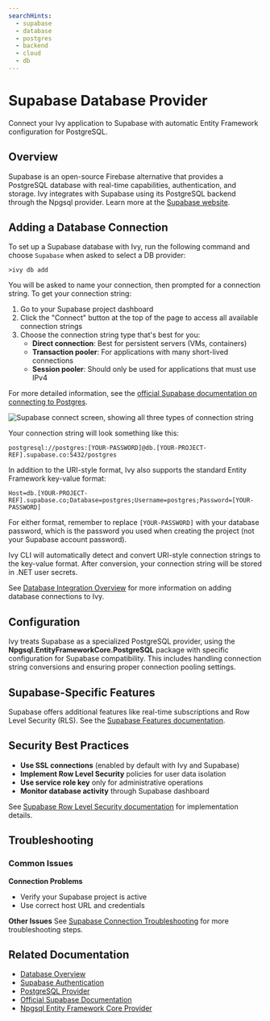 ```yaml
---
searchHints:
  - supabase
  - database
  - postgres
  - backend
  - cloud
  - db
---
```


# Supabase Database Provider

<Ingress>
Connect your Ivy application to Supabase with automatic Entity Framework configuration for PostgreSQL.
</Ingress>

## Overview

Supabase is an open-source Firebase alternative that provides a PostgreSQL database with real-time capabilities, authentication, and storage. Ivy integrates with Supabase using its PostgreSQL backend through the Npgsql provider. Learn more at the [Supabase website](https://supabase.com/).

## Adding a Database Connection

To set up a Supabase database with Ivy, run the following command and choose `Supabase` when asked to select a DB provider:

```terminal
>ivy db add
```

You will be asked to name your connection, then prompted for a connection string. To get your connection string:

1. Go to your Supabase project dashboard
2. Click the "Connect" button at the top of the page to access all available connection strings
3. Choose the connection string type that's best for you:
   - **Direct connection**: Best for persistent servers (VMs, containers)
   - **Transaction pooler**: For applications with many short-lived connections
   - **Session pooler**: Should only be used for applications that must use IPv4

For more detailed information, see the [official Supabase documentation on connecting to Postgres](https://supabase.com/docs/guides/database/connecting-to-postgres).

![Supabase connect screen, showing all three types of connection string](assets/supabase_connect_screen.webp "Supabase connect screen")

Your connection string will look something like this:

```text
postgresql://postgres:[YOUR-PASSWORD]@db.[YOUR-PROJECT-REF].supabase.co:5432/postgres
```

In addition to the URI-style format, Ivy also supports the standard Entity Framework key-value format:

```text
Host=db.[YOUR-PROJECT-REF].supabase.co;Database=postgres;Username=postgres;Password=[YOUR-PASSWORD]
```

For either format, remember to replace `[YOUR-PASSWORD]` with your database password, which is the password you used when creating the project (not your Supabase account password).

Ivy CLI will automatically detect and convert URI-style connection strings to the key-value format. After conversion, your connection string will be stored in .NET user secrets.

See [Database Integration Overview](Overview.md) for more information on adding database connections to Ivy.

## Configuration

Ivy treats Supabase as a specialized PostgreSQL provider, using the **Npgsql.EntityFrameworkCore.PostgreSQL** package with specific configuration for Supabase compatibility. This includes handling connection string conversions and ensuring proper connection pooling settings.

## Supabase-Specific Features

Supabase offers additional features like real-time subscriptions and Row Level Security (RLS). See the [Supabase Features documentation](https://supabase.com/docs/guides/database/overview).

## Security Best Practices

- **Use SSL connections** (enabled by default with Ivy and Supabase)
- **Implement Row Level Security** policies for user data isolation
- **Use service role key** only for administrative operations
- **Monitor database activity** through Supabase dashboard

See [Supabase Row Level Security documentation](https://supabase.com/docs/guides/database/postgres/row-level-security) for implementation details.

## Troubleshooting

### Common Issues

**Connection Problems**
- Verify your Supabase project is active
- Use correct host URL and credentials

**Other Issues**
See [Supabase Connection Troubleshooting](https://supabase.com/docs/guides/database/connecting-to-postgres#troubleshooting-and-postgres-connection-string-faqs) for more troubleshooting steps.

## Related Documentation

- [Database Overview](Overview.md)
- [Supabase Authentication](../04_Authentication/Supabase.md)
- [PostgreSQL Provider](PostgreSql.md)
- [Official Supabase Documentation](https://supabase.com/docs)
- [Npgsql Entity Framework Core Provider](https://www.npgsql.org/efcore/)
